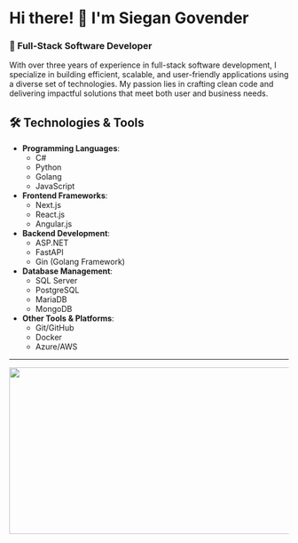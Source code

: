 # Hi there! 👋 I'm Siegan Govender
### 🚀 Full-Stack Software Developer
With over three years of experience in full-stack software development, I specialize in building efficient, scalable, and user-friendly applications using a diverse set of technologies. My passion lies in crafting clean code and delivering impactful solutions that meet both user and business needs.


## 🛠️ Technologies & Tools
- **Programming Languages**:
  - C#
  - Python
  - Golang
  - JavaScript
- **Frontend Frameworks**:
  - Next.js
  - React.js
  - Angular.js
- **Backend Development**:
  - ASP.NET
  - FastAPI
  - Gin (Golang Framework)
- **Database Management**:
  - SQL Server
  - PostgreSQL
  - MariaDB
  - MongoDB
- **Other Tools & Platforms**:
  - Git/GitHub
  - Docker
  - Azure/AWS

---

<a href="https://www.gitanimals.org/en_US?utm_medium=image&utm_source=siegan-g&utm_content=farm">
<img
  src="https://render.gitanimals.org/farms/siegan-g"
  width="600"
  height="300"
/>
</a>
